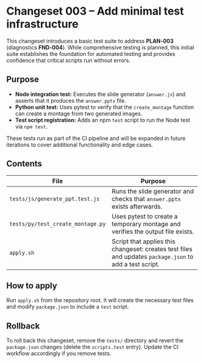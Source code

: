 # Changeset 003 – Add minimal test infrastructure

This changeset introduces a basic test suite to address **PLAN‑003** (diagnostics **FND‑004**).  While comprehensive testing is planned, this initial suite establishes the foundation for automated testing and provides confidence that critical scripts run without errors.

## Purpose

* **Node integration test:** Executes the slide generator (`answer.js`) and asserts that it produces the `answer.pptx` file.
* **Python unit test:** Uses pytest to verify that the `create_montage` function can create a montage from two generated images.
* **Test script registration:** Adds an npm `test` script to run the Node test via `npm test`.

These tests run as part of the CI pipeline and will be expanded in future iterations to cover additional functionality and edge cases.

## Contents

| File | Purpose |
| --- | --- |
| `tests/js/generate_ppt.test.js` | Runs the slide generator and checks that `answer.pptx` exists afterwards. |
| `tests/py/test_create_montage.py` | Uses pytest to create a temporary montage and verifies the output file exists. |
| `apply.sh` | Script that applies this changeset: creates test files and updates `package.json` to add a test script. |

## How to apply

Run `apply.sh` from the repository root.  It will create the necessary test files and modify `package.json` to include a `test` script.

## Rollback

To roll back this changeset, remove the `tests/` directory and revert the `package.json` changes (delete the `scripts.test` entry).  Update the CI workflow accordingly if you remove tests.
